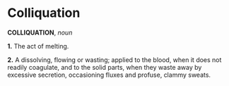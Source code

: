 # Colliquation

**COLLIQUATION**, _noun_

**1.** The act of melting.

**2.** A dissolving, flowing or wasting; applied to the blood, when it does not readily coagulate, and to the solid parts, when they waste away by excessive secretion, occasioning fluxes and profuse, clammy sweats.